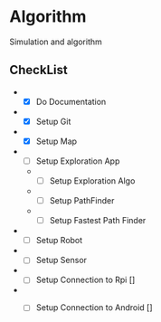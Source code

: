 # Algorithm
Simulation and algorithm


## CheckList ##
* - [x] Do Documentation
* - [x] Setup Git
* - [x] Setup Map
* - [ ] Setup Exploration App
  * - [ ] Setup Exploration Algo
  * - [ ] Setup PathFinder
  * - [ ] Setup Fastest Path Finder

* - [ ] Setup Robot
* - [ ] Setup Sensor
* - [ ] Setup Connection to Rpi []
* - [ ] Setup Connection to Android []


